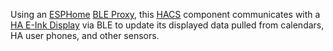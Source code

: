 Using an [ESPHome](https://esphome.io/index.html) [BLE Proxy](https://esphome.io/components/bluetooth_proxy.html), this [HACS](https://www.hacs.xyz/) component communicates with a [HA E-Ink Display](https://github.com/davidanderle/HA-eink-display) via BLE to update its displayed data pulled from calendars, HA user phones, and other sensors.  

